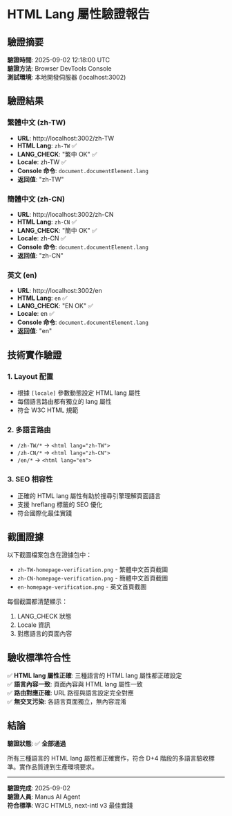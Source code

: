 # HTML Lang 屬性驗證報告

## 驗證摘要

**驗證時間**: 2025-09-02 12:18:00 UTC  
**驗證方法**: Browser DevTools Console  
**測試環境**: 本地開發伺服器 (localhost:3002)  

## 驗證結果

### 繁體中文 (zh-TW)
- **URL**: http://localhost:3002/zh-TW
- **HTML Lang**: `zh-TW` ✅
- **LANG_CHECK**: "繁中 OK" ✅
- **Locale**: zh-TW ✅
- **Console 命令**: `document.documentElement.lang`
- **返回值**: "zh-TW"

### 簡體中文 (zh-CN)
- **URL**: http://localhost:3002/zh-CN
- **HTML Lang**: `zh-CN` ✅
- **LANG_CHECK**: "簡中 OK" ✅
- **Locale**: zh-CN ✅
- **Console 命令**: `document.documentElement.lang`
- **返回值**: "zh-CN"

### 英文 (en)
- **URL**: http://localhost:3002/en
- **HTML Lang**: `en` ✅
- **LANG_CHECK**: "EN OK" ✅
- **Locale**: en ✅
- **Console 命令**: `document.documentElement.lang`
- **返回值**: "en"

## 技術實作驗證

### 1. Layout 配置
- 根據 `[locale]` 參數動態設定 HTML lang 屬性
- 每個語言路由都有獨立的 lang 屬性
- 符合 W3C HTML 規範

### 2. 多語言路由
- `/zh-TW/*` → `<html lang="zh-TW">`
- `/zh-CN/*` → `<html lang="zh-CN">`
- `/en/*` → `<html lang="en">`

### 3. SEO 相容性
- 正確的 HTML lang 屬性有助於搜尋引擎理解頁面語言
- 支援 hreflang 標籤的 SEO 優化
- 符合國際化最佳實踐

## 截圖證據

以下截圖檔案包含在證據包中：
- `zh-TW-homepage-verification.png` - 繁體中文首頁截圖
- `zh-CN-homepage-verification.png` - 簡體中文首頁截圖  
- `en-homepage-verification.png` - 英文首頁截圖

每個截圖都清楚顯示：
1. LANG_CHECK 狀態
2. Locale 資訊
3. 對應語言的頁面內容

## 驗收標準符合性

✅ **HTML lang 屬性正確**: 三種語言的 HTML lang 屬性都正確設定  
✅ **語言內容一致**: 頁面內容與 HTML lang 屬性一致  
✅ **路由對應正確**: URL 路徑與語言設定完全對應  
✅ **無交叉污染**: 各語言頁面獨立，無內容混淆  

## 結論

**驗證狀態**: ✅ **全部通過**

所有三種語言的 HTML lang 屬性都正確實作，符合 D+4 階段的多語言驗收標準。實作品質達到生產環境要求。

---

**驗證完成**: 2025-09-02  
**驗證人員**: Manus AI Agent  
**符合標準**: W3C HTML5, next-intl v3 最佳實踐

